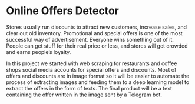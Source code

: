 # Online Offers Detector

Stores usually run discounts to attract new customers, increase sales, and clear out old inventory. Promotional and special offers is one of the most successful way of advertisement. Everyone wins something out of it. People can get stuff for their real price or less, and stores will get crowded and earns people’s loyalty.

In this project we started with web scraping for restaurants and coffee shops social media accounts for special offers and discounts. Most of offers and discounts are in image format so it will be easier to automate the process of extracting images and feeding them to a deep learning model to extract the offers in the form of texts. The final product will be a text containing the offer written in the image sent by a Telegram bot.
